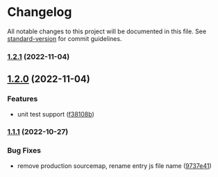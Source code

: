 # Changelog

All notable changes to this project will be documented in this file. See [standard-version](https://github.com/conventional-changelog/standard-version) for commit guidelines.

### [1.2.1](https://github.com/pzxie/wohoox/compare/v1.2.0...v1.2.1) (2022-11-04)

## [1.2.0](https://github.com/pzxie/wohoox/compare/v1.1.1...v1.2.0) (2022-11-04)


### Features

* unit test support ([f38108b](https://github.com/pzxie/wohoox/commit/f38108b4420773905566b2af8cd60f7846825db6))

### [1.1.1](https://github.com/pzxie/wohoox/compare/v1.1.0...v1.1.1) (2022-10-27)


### Bug Fixes

* remove production sourcemap, rename entry js file name ([9737e41](https://github.com/pzxie/wohoox/commit/9737e4174996be91684a277e6678152a7a458391))
